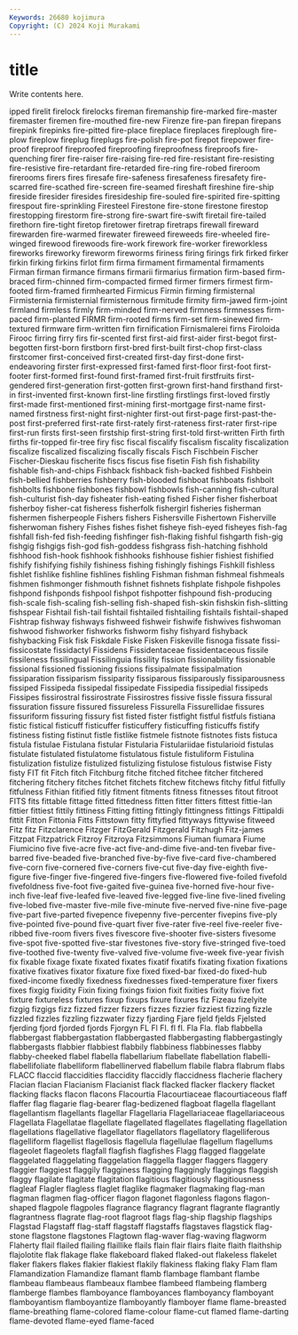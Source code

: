 ```yaml
---
Keywords: 26680 kojimura
Copyright: (C) 2024 Koji Murakami
---
```


# title

Write contents here.



ipped firelit firelock firelocks fireman firemanship
fire-marked fire-master firemaster firemen fire-mouthed fire-new Firenze fire-pan firepan firepans
firepink firepinks fire-pitted fire-place fireplace fireplaces fireplough fire-plow fireplow fireplug
fireplugs fire-polish fire-pot firepot firepower fire-proof fireproof fireproofed fireproofing fireproofness
fireproofs fire-quenching firer fire-raiser fire-raising fire-red fire-resistant fire-resisting fire-resistive fire-retardant
fire-retarded fire-ring fire-robed fireroom firerooms firers fires firesafe fire-safeness firesafeness
firesafety fire-scarred fire-scathed fire-screen fire-seamed fireshaft fireshine fire-ship fireside firesider
firesides firesideship fire-souled fire-spirited fire-spitting firespout fire-sprinkling Firesteel Firestone fire-stone
firestone firestop firestopping firestorm fire-strong fire-swart fire-swift firetail fire-tailed firethorn
fire-tight firetop firetower firetrap firetraps firewall fireward firewarden fire-warmed firewater
fireweed fireweeds fire-wheeled fire-winged firewood firewoods fire-work firework fire-worker fireworkless
fireworks fireworky fireworm fireworms firiness firing firings firk firked firker
firkin firking firkins firlot firm firma firmament firmamental firmaments Firman
firman firmance firmans firmarii firmarius firmation firm-based firm-braced firm-chinned firm-compacted
firmed firmer firmers firmest firm-footed firm-framed firmhearted Firmicus Firmin firming
firmisternal Firmisternia firmisternial firmisternous firmitude firmity firm-jawed firm-joint firmland firmless
firmly firm-minded firm-nerved firmness firmnesses firm-paced firm-planted FIRMR firm-rooted firms
firm-set firm-sinewed firm-textured firmware firm-written firn firnification Firnismalerei firns Firoloida
Firooc firring firry firs fir-scented first first-aid first-aider first-begot first-begotten
first-born firstborn first-bred first-built first-chop first-class firstcomer first-conceived first-created first-day
first-done first-endeavoring firster first-expressed first-famed first-floor first-foot first-footer first-formed first-found
first-framed first-fruit firstfruits first-gendered first-generation first-gotten first-grown first-hand firsthand first-in
first-invented first-known first-line firstling firstlings first-loved firstly first-made first-mentioned first-mining
first-mortgage first-name first-named firstness first-night first-nighter first-out first-page first-past-the-post first-preferred
first-rate first-rately first-rateness first-rater first-ripe first-run firsts first-seen firstship first-string
first-told first-written Firth firth firths fir-topped fir-tree firy fisc fiscal
fiscalify fiscalism fiscality fiscalization fiscalize fiscalized fiscalizing fiscally fiscals Fisch
Fischbein Fischer Fischer-Dieskau fischerite fiscs fiscus fise fisetin Fish fish
fishability fishable fish-and-chips Fishback fishback fish-backed fishbed Fishbein fish-bellied fishberries
fishberry fish-blooded fishboat fishboats fishbolt fishbolts fishbone fishbones fishbowl fishbowls
fish-canning fish-cultural fish-culturist fish-day fisheater fish-eating fished Fisher fisher fisherboat
fisherboy fisher-cat fisheress fisherfolk fishergirl fisheries fisherman fishermen fisherpeople Fishers
fishers Fishersville Fishertown Fisherville fisherwoman fishery Fishes fishes fishet fisheye
fish-eyed fisheyes fish-fag fishfall fish-fed fish-feeding fishfinger fish-flaking fishful fishgarth
fish-gig fishgig fishgigs fish-god fish-goddess fishgrass fish-hatching fishhold fishhood fish-hook
fishhook fishhooks fishhouse fishier fishiest fishified fishify fishifying fishily fishiness
fishing fishingly fishings Fishkill fishless fishlet fishlike fishline fishlines fishling
Fishman fishman fishmeal fishmeals fishmen fishmonger fishmouth fishnet fishnets fishplate
fishpole fishpoles fishpond fishponds fishpool fishpot fishpotter fishpound fish-producing fish-scale
fish-scaling fish-selling fish-shaped fish-skin fishskin fish-slitting fishspear Fishtail fish-tail fishtail
fishtailed fishtailing fishtails fishtail-shaped Fishtrap fishway fishways fishweed fishweir fishwife
fishwives fishwoman fishwood fishworker fishworks fishworm fishy fishyard fishyback fishybacking
Fisk fisk Fiskdale Fiske Fisken Fiskeville fisnoga fissate fissi- fissicostate
fissidactyl Fissidens Fissidentaceae fissidentaceous fissile fissileness fissilingual Fissilinguia fissility fission
fissionability fissionable fissional fissioned fissioning fissions fissipalmate fissipalmation fissiparation fissiparism
fissiparity fissiparous fissiparously fissiparousness fissiped Fissipeda fissipedal fissipedate Fissipedia fissipedial
fissipeds Fissipes fissirostral fissirostrate Fissirostres fissive fissle fissura fissural fissuration
fissure fissured fissureless Fissurella Fissurellidae fissures fissuriform fissuring fissury fist
fisted fister fistfight fistful fistfuls fistiana fistic fistical fisticuff fisticuffer
fisticuffery fisticuffing fisticuffs fistify fistiness fisting fistinut fistle fistlike fistmele
fistnote fistnotes fists fistuca fistula fistulae Fistulana fistular Fistularia Fistulariidae
fistularioid fistulas fistulate fistulated fistulatome fistulatous fistule fistuliform Fistulina fistulization
fistulize fistulized fistulizing fistulose fistulous fistwise Fisty fisty FIT fit
Fitch fitch Fitchburg fitche fitched fitchee fitcher fitchered fitchering fitchery
fitches fitchet fitchets fitchew fitchews fitchy fitful fitfully fitfulness Fithian
fitified fitly fitment fitments fitness fitnesses fitout fitroot FITS fits
fittable fittage fitted fittedness fitten fitter fitters fittest fittie-lan fittier
fittiest fittily fittiness Fitting fitting fittingly fittingness fittings Fittipaldi fittit
Fitton Fittonia Fitts Fittstown fitty fittyfied fittyways fittywise fitweed Fitz
fitz Fitzclarence Fitzger FitzGerald Fitzgerald Fitzhugh Fitz-james Fitzpat Fitzpatrick Fitzroy
Fitzroya Fitzsimmons Fiuman fiumara Fiume Fiumicino five five-acre five-act five-and-dime
five-and-ten fivebar five-barred five-beaded five-branched five-by-five five-card five-chambered five-corn five-cornered
five-corners five-cut five-day five-eighth five-figure five-finger five-fingered five-fingers five-flowered five-foiled
fivefold fivefoldness five-foot five-gaited five-guinea five-horned five-hour five-inch five-leaf five-leafed
five-leaved five-legged five-line five-lined fiveling five-lobed five-master five-mile five-minute five-nerved
five-nine five-page five-part five-parted fivepence fivepenny five-percenter fivepins five-ply five-pointed
five-pound five-quart fiver five-rater five-reel five-reeler five-ribbed five-room fivers fives
fivescore five-shooter five-sisters fivesome five-spot five-spotted five-star fivestones five-story five-stringed
five-toed five-toothed five-twenty five-valved five-volume five-week five-year fivish fix fixable
fixage fixate fixated fixates fixatif fixatifs fixating fixation fixations fixative
fixatives fixator fixature fixe fixed fixed-bar fixed-do fixed-hub fixed-income fixedly
fixedness fixednesses fixed-temperature fixer fixers fixes fixgig fixidity Fixin fixing
fixings fixion fixit fixities fixity fixive fixt fixture fixtureless fixtures
fixup fixups fixure fixures fiz Fizeau fizelyite fizgig fizgigs fizz
fizzed fizzer fizzers fizzes fizzier fizziest fizzing fizzle fizzled fizzles
fizzling fizzwater fizzy fjarding Fjare fjeld fjelds Fjelsted fjerding fjord
fjorded fjords Fjorgyn FL Fl Fl. fl fl. Fla Fla.
flab flabbella flabbergast flabbergastation flabbergasted flabbergasting flabbergastingly flabbergasts flabbier flabbiest
flabbily flabbiness flabbinesses flabby flabby-cheeked flabel flabella flabellarium flabellate flabellation
flabelli- flabellifoliate flabelliform flabellinerved flabellum flabile flabra flabrum flabs FLACC
flaccid flaccidities flaccidity flaccidly flaccidness flacherie flachery Flacian flacian Flacianism
Flacianist flack flacked flacker flackery flacket flacking flacks flacon flacons
Flacourtia Flacourtiaceae flacourtiaceous flaff flaffer flag flagarie flag-bearer flag-bedizened flagboat
flagella flagellant flagellantism flagellants flagellar Flagellaria Flagellariaceae flagellariaceous Flagellata Flagellatae
flagellate flagellated flagellates flagellating flagellation flagellations flagellative flagellator flagellators flagellatory
flagelliferous flagelliform flagellist flagellosis flagellula flagellulae flagellum flagellums flageolet flageolets
flagfall flagfish flagfishes Flagg flagged flaggelate flaggelated flaggelating flaggelation flaggella
flagger flaggers flaggery flaggier flaggiest flaggily flagginess flagging flaggingly flaggings
flaggish flaggy flagilate flagitate flagitation flagitious flagitiously flagitiousness flagleaf Flagler
flagless flaglet flaglike flagmaker flagmaking flag-man flagman flagmen flag-officer flagon
flagonet flagonless flagons flagon-shaped flagpole flagpoles flagrance flagrancy flagrant flagrante
flagrantly flagrantness flagrate flag-root flagroot flags flag-ship flagship flagships Flagstad
Flagstaff flag-staff flagstaff flagstaffs flagstaves flagstick flag-stone flagstone flagstones Flagtown
flag-waver flag-waving flagworm Flaherty flail flailed flailing flaillike flails flain
flair flairs flaite flaith flaithship flajolotite flak flakage flake flakeboard
flaked flaked-out flakeless flakelet flaker flakers flakes flakier flakiest flakily
flakiness flaking flaky Flam flam Flamandization Flamandize flamant flamb flambage
flambant flambe flambeau flambeaus flambeaux flambee flambeed flambeing flamberg flamberge
flambes flamboyance flamboyances flamboyancy flamboyant flamboyantism flamboyantize flamboyantly flamboyer flame
flame-breasted flame-breathing flame-colored flame-colour flame-cut flamed flame-darting flame-devoted flame-eyed flame-faced
